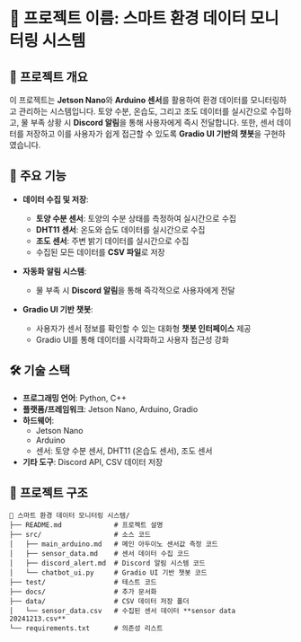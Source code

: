 # 🌱 **프로젝트 이름: 스마트 환경 데이터 모니터링 시스템**

## 📖 **프로젝트 개요**
이 프로젝트는 **Jetson Nano**와 **Arduino 센서**를 활용하여 환경 데이터를 모니터링하고 관리하는 시스템입니다. 
토양 수분, 온습도, 그리고 조도 데이터를 실시간으로 수집하고, 물 부족 상황 시 **Discord 알림**을 통해 사용자에게 즉시 전달합니다. 또한, 센서 데이터를 저장하고 이를 사용자가 쉽게 접근할 수 있도록 **Gradio UI 기반의 챗봇**을 구현하였습니다.

## 🚀 **주요 기능**
- **데이터 수집 및 저장**:
  - **토양 수분 센서**: 토양의 수분 상태를 측정하여 실시간으로 수집
  - **DHT11 센서**: 온도와 습도 데이터를 실시간으로 수집
  - **조도 센서**: 주변 밝기 데이터를 실시간으로 수집
  - 수집된 모든 데이터를 **CSV 파일**로 저장

- **자동화 알림 시스템**:
  - 물 부족 시 **Discord 알림**을 통해 즉각적으로 사용자에게 전달

- **Gradio UI 기반 챗봇**:
  - 사용자가 센서 정보를 확인할 수 있는 대화형 **챗봇 인터페이스** 제공
  - Gradio UI를 통해 데이터를 시각화하고 사용자 접근성 강화

## 🛠️ **기술 스택**
- **프로그래밍 언어**: Python, C++
- **플랫폼/프레임워크**: Jetson Nano, Arduino, Gradio
- **하드웨어**:
  - Jetson Nano
  - Arduino
  - 센서: 토양 수분 센서, DHT11 (온습도 센서), 조도 센서
- **기타 도구**: Discord API, CSV 데이터 저장

## 📂 **프로젝트 구조**
```plaintext
📁 스마트 환경 데이터 모니터링 시스템/
├── README.md             # 프로젝트 설명
├── src/                  # 소스 코드
│   ├── main_arduino.md   # 메인 아두이노 센서값 측정 코드 
│   ├── sensor_data.md    # 센서 데이터 수집 코드 
│   ├── discord_alert.md  # Discord 알림 시스템 코드 
│   └── chatbot_ui.py     # Gradio UI 기반 챗봇 코드 
├── test/                 # 테스트 코드
├── docs/                 # 추가 문서화 
├── data/                 # CSV 데이터 저장 폴더 
│   └── sensor_data.csv   # 수집된 센서 데이터 **sensor data 20241213.csv**
└── requirements.txt      # 의존성 리스트
